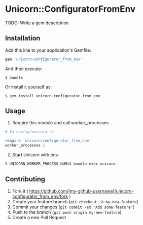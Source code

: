 # Unicorn::ConfiguratorFromEnv

TODO: Write a gem description

## Installation

Add this line to your application's Gemfile:

```ruby
gem 'unicorn-configurator_from_env'
```

And then execute:

    $ bundle

Or install it yourself as:

    $ gem install unicorn-configurator_from_env

## Usage
1. Require this module and call worker_processes.

```ruby
# In config/unicorn.rb

require 'unicorn/configurator_from_env'
worker_processes 1
```

2. Start Unicorn with env.

```sh
% UNICORN_WORKER_PROCESS_NUM=3 bundle exec unicorn
```

## Contributing

1. Fork it ( https://github.com/[my-github-username]/unicorn-configurator_from_env/fork )
2. Create your feature branch (`git checkout -b my-new-feature`)
3. Commit your changes (`git commit -am 'Add some feature'`)
4. Push to the branch (`git push origin my-new-feature`)
5. Create a new Pull Request
